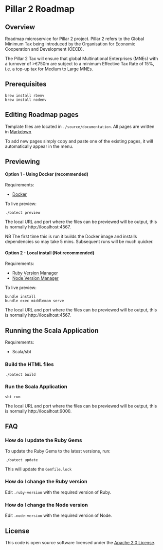 # Pillar 2 Roadmap

## Overview

Roadmap microservice for Pillar 2 project. Pillar 2 refers to the Global Minimum Tax being introduced by the 
Organisation for Economic Cooperation and Development (OECD).

The Pillar 2 Tax will ensure that global Multinational Enterprises (MNEs) with a turnover of >€750m are subject to a
minimum Effective Tax Rate of 15%, i.e. a top-up tax for Medium to Large MNEs.

## Prerequisites
```shell
brew install rbenv
brew install nodenv
```

## Editing Roadmap pages

Template files are located in `./source/documentation`. All pages are written in [Markdown](https://en.wikipedia.org/wiki/Markdown).

To add new pages simply copy and paste one of the existing pages, it will automatically appear in the menu.

## Previewing

#### Option 1 - Using Docker (recommended)

Requirements:
* [Docker](https://www.docker.com/)

To live preview:
```shell
./batect preview
```
The local URL and port where the files can be previewed will be output, this is normally http://localhost:4567.

NB The first time this is run it builds the Docker image and installs dependencies so may take 5 mins.
Subsequent runs will be much quicker.

#### Option 2 - Local install (Not recommended)

Requirements:
* [Ruby Version Manager][rbenv]
* [Node Version Manager][nodenv]

To live preview:
```shell
bundle install
bundle exec middleman serve
```
The local URL and port where the files can be previewed will be output, this is normally http://localhost:4567.

## Running the Scala Application

Requirements:
* Scala/sbt

### Build the HTML files
```shell
./batect build
```

### Run the Scala Application
```shell
sbt run
```

The local URL and port where the files can be previewed will be output, this is normally http://localhost:9000.


## FAQ

### How do I update the Ruby Gems
To update the Ruby Gems to the latest versions, run:
```shell
./batect update
```
This will update the `Gemfile.lock`

### How do I change the Ruby version
Edit `.ruby-version` with the required version of Ruby.

### How do I change the Node version
Edit `.node-version` with the required version of Node.

## License
This code is open source software licensed under the [Apache 2.0 License]("http://www.apache.org/licenses/LICENSE-2.0.html").

[rbenv]: https://github.com/rbenv/rbenv
[nodenv]: https://github.com/nodenv/nodenv
